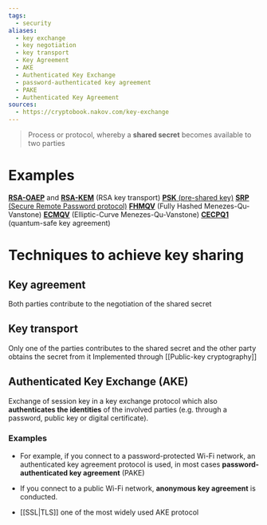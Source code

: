 ```yaml
---
tags:
  - security
aliases:
  - key exchange
  - key negotiation
  - key transport
  - Key Agreement
  - AKE
  - Authenticated Key Exchange
  - password-authenticated key agreement
  - PAKE
  - Authenticated Key Agreement
sources:
  - https://cryptobook.nakov.com/key-exchange
---
```

> Process or protocol, whereby a **shared secret** becomes available to two parties

# Examples
[**RSA-OAEP**](https://en.wikipedia.org/wiki/Optimal_asymmetric_encryption_padding) and [**RSA-KEM**](https://tools.ietf.org/html/rfc5990) (RSA key transport)
[**PSK** (pre-shared key)](https://en.wikipedia.org/wiki/Pre-shared_key)
[**SRP** (Secure Remote Password protocol)](https://en.wikipedia.org/wiki/Secure_Remote_Password_protocol)
[**FHMQV**](https://www.cryptopp.com/wiki/Fully_Hashed_Menezes-Qu-Vanstone) (Fully Hashed Menezes-Qu-Vanstone)
[**ECMQV**](https://www.cryptopp.com/wiki/Elliptic_Curve_Menezes-Qu-Vanstone) (Elliptic-Curve Menezes-Qu-Vanstone) 
[**CECPQ1**](https://en.wikipedia.org/wiki/CECPQ1) (quantum-safe key agreement)
# Techniques to achieve key sharing
## Key agreement
Both parties contribute to the negotiation of the shared secret
## Key transport
Only one of the parties contributes to the shared secret and the other party obtains the secret from it
Implemented through [[Public-key cryptography]]

## Authenticated Key Exchange (AKE)
Exchange of session key in a key exchange protocol which also **authenticates the identities** of the involved parties (e.g. through a password, public key or digital certificate).

### Examples
- For example, if you connect to a password-protected Wi-Fi network, an authenticated key agreement protocol is used, in most cases **password-authenticated key agreement** (PAKE)

- If you connect to a public Wi-Fi network, **anonymous key agreement** is conducted.

- [[SSL|TLS]] one of the most widely used AKE protocol